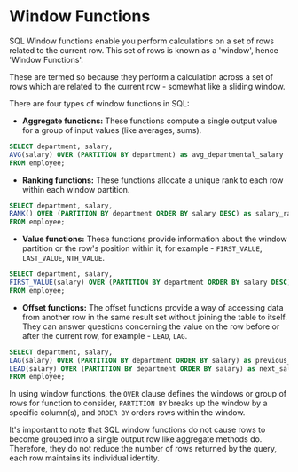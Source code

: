 # Window Functions

SQL Window functions enable you perform calculations on a set of rows related to the current row. This set of rows is known as a 'window', hence 'Window Functions'. 

These are termed so because they perform a calculation across a set of rows which are related to the current row - somewhat like a sliding window.

There are four types of window functions in SQL:

- **Aggregate functions:** These functions compute a single output value for a group of input values (like averages, sums).

```sql
SELECT department, salary,
AVG(salary) OVER (PARTITION BY department) as avg_departmental_salary
FROM employee;
```

- **Ranking functions:** These functions allocate a unique rank to each row within each window partition. 

```sql
SELECT department, salary,
RANK() OVER (PARTITION BY department ORDER BY salary DESC) as salary_rank
FROM employee;
```

- **Value functions:** These functions provide information about the window partition or the row's position within it, for example - `FIRST_VALUE`, `LAST_VALUE`, `NTH_VALUE`.

```sql
SELECT department, salary,
FIRST_VALUE(salary) OVER (PARTITION BY department ORDER BY salary DESC) as highest_salary
FROM employee;
```

- **Offset functions:** The offset functions provide a way of accessing data from another row in the same result set without joining the table to itself. They can answer questions concerning the value on the row before or after the current row, for example - `LEAD`, `LAG`.

```sql
SELECT department, salary,
LAG(salary) OVER (PARTITION BY department ORDER BY salary) as previous_salary,
LEAD(salary) OVER (PARTITION BY department ORDER BY salary) as next_salary
FROM employee;
```

In using window functions, the `OVER` clause defines the windows or group of rows for function to consider, `PARTITION BY` breaks up the window by a specific column(s), and `ORDER BY` orders rows within the window.

It's important to note that SQL window functions do not cause rows to become grouped into a single output row like aggregate methods do. Therefore, they do not reduce the number of rows returned by the query, each row maintains its individual identity.